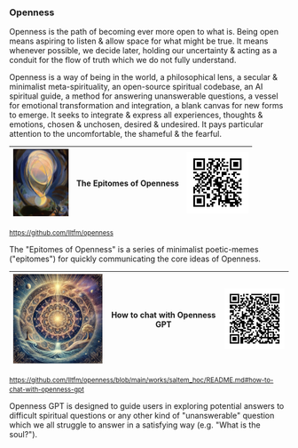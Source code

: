 ### Openness
Openness is the path of becoming ever more open to what is. Being open means
aspiring to listen & allow space for what might be true. It means whenever
possible, we decide later, holding our uncertainty & acting as a conduit for the
flow of truth which we do not fully understand.

Openness is a way of being in the world, a philosophical lens, a secular &
minimalist meta-spirituality, an open-source spiritual codebase, an
AI spiritual guide, a method for answering unanswerable questions, a
vessel for emotional transformation and integration, a blank canvas for new
forms to emerge. It seeks to integrate & express all experiences, thoughts &
emotions, chosen & unchosen, desired & undesired. It pays particular attention
to the uncomfortable, the shameful & the fearful.

| <img src="../images/being-agnes_pelton-600px.jpg" width="100"/> | The Epitomes of Openness | ![](../images/openness-qrcode.png)  |
|-----------------------------------------------------------------|--------------------------|-------------------------------------|
<small>https://github.com/lltfm/openness</small>

The "Epitomes of Openness" is a series of minimalist poetic-memes ("epitomes") for quickly communicating the core ideas of Openness.  

| <img src="../images/mandalas/mandala-self_portrait-512px.jpg" width="200"/> | How to chat with Openness GPT | ![](../images/qrcode-openness_gpt.png)   |
|-----------------------------------------------------------------------------|-------------------------------|------------------------------------------|
<small>https://github.com/lltfm/openness/blob/main/works/saltem_hoc/README.md#how-to-chat-with-openness-gpt</small>

Openness GPT is designed to guide users in exploring potential answers to
difficult spiritual questions or any other kind of "unanswerable" question
which we all struggle to answer in a satisfying way (e.g. "What is the soul?").



